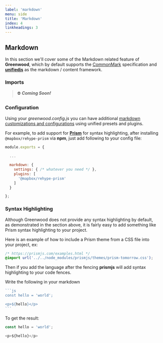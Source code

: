 ```yaml
---
label: 'markdown'
menu: side
title: 'Markdown'
index: 4
linkheadings: 3
---
```


## Markdown
In this section we'll cover some of the Markdown related feature of **Greenwood**, which by default supports the [CommonMark](https://commonmark.org/help/) specification and [**unifiedjs**](https://unifiedjs.com/) as the markdown / content framework.

### Imports
> ⛔ _**Coming Soon!**_

<!--
From within the markdown you can also render components, not just their syntax, by importing them via [front-matter](/docs/front-matter).

#### Example
At the top of a `.md` file add an `import` section to render a component inline to the page itself.  This can be helpful if there are situations where you may want to `import` a component for a specific set of pages, as opposed to through a page or app template.:

```md
---
imports:
  HelloWorld: '../components/helloworld/helloworld.js'
---

<hello text='world'>World</hello>
```

> See our [component model docs](/docs/component-model) for more information on authoring custom elements / components.  For information on configuring additional page meta data, see our section on [front-matter](/docs/front-matter/).

-->

### Configuration
Using your _greenwood.config.js_ you can have additional [markdown customizations and configurations](/docs/configuration#markdown) using unified presets and plugins.

For example, to add support for [**Prism**](https://prismjs.com/) for syntax highlighting, after installing `@mapbox/rehype-prism` via **npm**, just add following to your config file:

```js
module.exports = {
  
  ...

  markdown: {
    settings: { /* whatever you need */ },
    plugins: [
      '@mapbox/rehype-prism'
    ]
  }

};
```

### Syntax Highlighting

Although Greenwood does not provide any syntax highlighting by default, as demonstrated in the section above, it is fairly easy to add something like Prism syntax highlighting to your project. 


Here is an example of how to include a Prism theme from a CSS file into your project, ex:

```css
/* https://prismjs.com/examples.html */
@import url('../../node_modules/prismjs/themes/prism-tomorrow.css');
```

Then if you add the language after the fencing **prismjs** will add syntax highlighting to your code fences.

Write the following in your markdown

````js
```js
const hello = 'world';

<p>${hello}</p>
```
````

To get the result:

```js
const hello = 'world';

<p>${hello}</p>
```